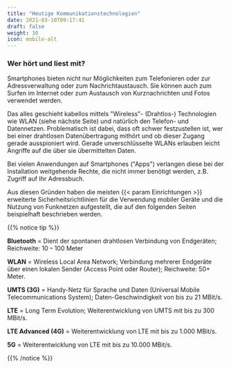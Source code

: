 ```yaml
---
title: "Heutige Kommunikationstechnologien"
date: 2021-03-10T09:17:41
draft: false
weight: 30
icon: mobile-alt
---
```

### Wer hört und liest mit?

Smartphones bieten nicht nur Möglichkeiten zum Telefonieren oder zur Adressverwaltung oder zum Nachrichtaustausch. Sie können auch zum Surfen im Internet oder zum Austausch von Kurznachrichten und Fotos verwendet werden.

Das alles geschieht kabellos mittels "Wireless"- (Drahtlos-) Technologien wie WLAN (siehe nächste Seite) und natürlich den Telefon- und Datennetzen. Problematisch ist dabei, dass oft schwer festzustellen ist, wer bei einer drahtlosen Datenübertragung mithört und ob dieser Zugang gerade ausspioniert wird. Gerade unverschlüsselte WLANs erlauben leicht Angriffe auf die über sie übermittelten Daten.

Bei vielen Anwendungen auf Smartphones ("Apps") verlangen diese bei der Installation weitgehende Rechte, die nicht immer benötigt werden, z.B. Zugriff auf Ihr Adressbuch.

Aus diesen Gründen haben die meisten {{< param Einrichtungen >}} erweiterte Sicherheitsrichtlinien für die Verwendung mobiler Geräte und die Nutzung von Funknetzen aufgestellt, die auf den folgenden Seiten beispielhaft beschrieben werden.

{{% notice tip %}}

**Bluetooth** = Dient der spontanen drahtlosen Verbindung von Endgeräten; Reichweite: 10 – 100 Meter

**WLAN** = Wireless Local Area Network; Verbindung mehrerer Endgeräte über einen lokalen Sender (Access Point oder Router); Reichweite: 50+ Meter.

**UMTS (3G)** =  Handy-Netz für Sprache und Daten (Universal Mobile Telecommunications System); Daten-Geschwindigkeit von bis zu 21 MBit/s.

**LTE** = Long Term Evolution; Weiterentwicklung von UMTS mit bis zu 300 MBit/s.

**LTE Advanced (4G)** = Weiterentwicklung von LTE mit bis zu 1.000 MBit/s.

**5G** = Weiterentwicklung von LTE mit bis zu 10.000 MBit/s.

{{% /notice %}}